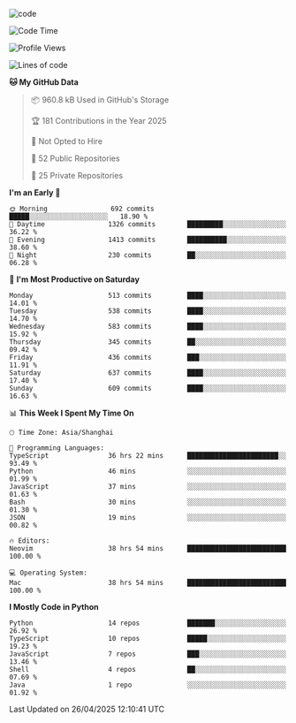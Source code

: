 
<!--
**liuyaanng/liuyaanng** is a ✨ _special_ ✨ repository because its `README.md` (this file) appears on your GitHub profile.

Here are some ideas to get you started:

- 🔭 I’m currently working on ...
- 🌱 I’m currently learning ...
- 👯 I’m looking to collaborate on ...
- 🤔 I’m looking for help with ...
- 💬 Ask me about ...
- 📫 How to reach me: ...
- 😄 Pronouns: ...
- ⚡ Fun fact: ...
-->


![code](https://cdn.jsdelivr.net/gh/liuyaanng/liuyaanng@1.0/code.gif) 

<!--START_SECTION:waka-->
![Code Time](http://img.shields.io/badge/Code%20Time-1%2C404%20hrs%2042%20mins-blue)

![Profile Views](http://img.shields.io/badge/Profile%20Views-0-blue)

![Lines of code](https://img.shields.io/badge/From%20Hello%20World%20I%27ve%20Written-21.0%20million%20lines%20of%20code-blue)

**🐱 My GitHub Data** 

> 📦 960.8 kB Used in GitHub's Storage 
 > 
> 🏆 181 Contributions in the Year 2025
 > 
> 🚫 Not Opted to Hire
 > 
> 📜 52 Public Repositories 
 > 
> 🔑 25 Private Repositories 
 > 
**I'm an Early 🐤** 

```text
🌞 Morning                692 commits         █████░░░░░░░░░░░░░░░░░░░░   18.90 % 
🌆 Daytime                1326 commits        █████████░░░░░░░░░░░░░░░░   36.22 % 
🌃 Evening                1413 commits        ██████████░░░░░░░░░░░░░░░   38.60 % 
🌙 Night                  230 commits         ██░░░░░░░░░░░░░░░░░░░░░░░   06.28 % 
```
📅 **I'm Most Productive on Saturday** 

```text
Monday                   513 commits         ████░░░░░░░░░░░░░░░░░░░░░   14.01 % 
Tuesday                  538 commits         ████░░░░░░░░░░░░░░░░░░░░░   14.70 % 
Wednesday                583 commits         ████░░░░░░░░░░░░░░░░░░░░░   15.92 % 
Thursday                 345 commits         ██░░░░░░░░░░░░░░░░░░░░░░░   09.42 % 
Friday                   436 commits         ███░░░░░░░░░░░░░░░░░░░░░░   11.91 % 
Saturday                 637 commits         ████░░░░░░░░░░░░░░░░░░░░░   17.40 % 
Sunday                   609 commits         ████░░░░░░░░░░░░░░░░░░░░░   16.63 % 
```


📊 **This Week I Spent My Time On** 

```text
🕑︎ Time Zone: Asia/Shanghai

💬 Programming Languages: 
TypeScript               36 hrs 22 mins      ███████████████████████░░   93.49 % 
Python                   46 mins             ░░░░░░░░░░░░░░░░░░░░░░░░░   01.99 % 
JavaScript               37 mins             ░░░░░░░░░░░░░░░░░░░░░░░░░   01.63 % 
Bash                     30 mins             ░░░░░░░░░░░░░░░░░░░░░░░░░   01.30 % 
JSON                     19 mins             ░░░░░░░░░░░░░░░░░░░░░░░░░   00.82 % 

🔥 Editors: 
Neovim                   38 hrs 54 mins      █████████████████████████   100.00 % 

💻 Operating System: 
Mac                      38 hrs 54 mins      █████████████████████████   100.00 % 
```

**I Mostly Code in Python** 

```text
Python                   14 repos            ███████░░░░░░░░░░░░░░░░░░   26.92 % 
TypeScript               10 repos            █████░░░░░░░░░░░░░░░░░░░░   19.23 % 
JavaScript               7 repos             ███░░░░░░░░░░░░░░░░░░░░░░   13.46 % 
Shell                    4 repos             ██░░░░░░░░░░░░░░░░░░░░░░░   07.69 % 
Java                     1 repo              ░░░░░░░░░░░░░░░░░░░░░░░░░   01.92 % 
```




 Last Updated on 26/04/2025 12:10:41 UTC
<!--END_SECTION:waka-->
